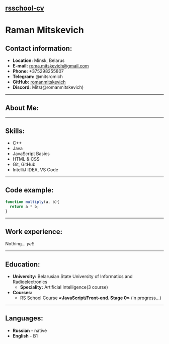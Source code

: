 ## [rsschool-cv]()
# **Raman Mitskevich**
## **Contact information:**
* **Location:** Minsk, Belarus
* **E-mail:** roma.mitskevich@gmail.com
* **Phone:** +375298255807
* **Telegram:** @mitsromich
* **GitHub:** [romanmitskevich](https://github.com/romanmitskevich)
* **Discord:** Mits(@romanmitskevich)
---
## **About Me:**


---
## **Skills:**
* C++
* Java
* JavaScript Basics
* HTML & CSS
* Git, GitHub
* IntelliJ IDEA, VS Code
---
## **Code example:**
```javascript
function multiply(a, b){
  return a * b;
}
```
---
## **Work experience:**
Nothing... *yet!*

---
## **Education:**
* **University:** Belarusian State University of Informatics and Radioelectronics
   * **Speciality:** Artificial Intelligence(3 course)
* **Courses:** 
   * RS School Course **«JavaScript/Front-end. Stage 0»** (in progress...)
---
## **Languages:**
* **Russian** - native
* **English** - B1